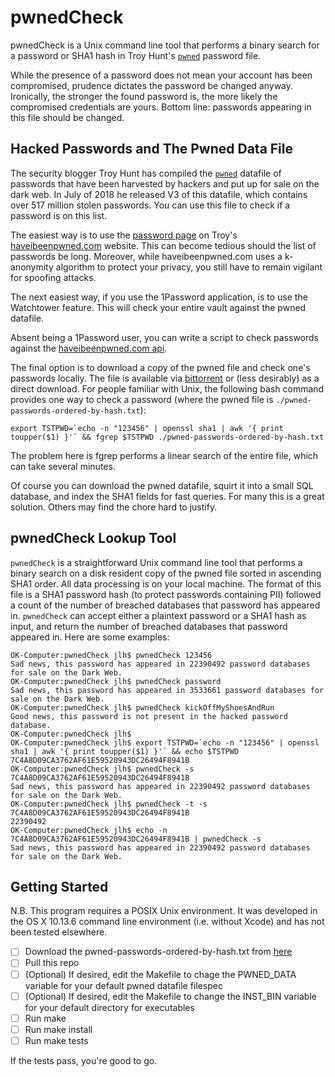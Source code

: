 # pwnedCheck

pwnedCheck is a Unix command line tool that performs a binary search
for a password or SHA1 hash in Troy Hunt's [`pwned`](https://www.troyhunt.com/pwned-passwords-v3-is-now-live/)
password file.

While the presence of a password does not mean your account has been
compromised, prudence dictates the password be changed
anyway. Ironically, the stronger the found password is, the more likely
the compromised credentials are yours. Bottom line: passwords
appearing in this file should be changed.

## Hacked Passwords and The Pwned Data File

The security blogger Troy Hunt has compiled the
[`pwned`](https://www.troyhunt.com/pwned-passwords-v3-is-now-live/)
datafile of passwords that have been harvested by hackers and put up
for sale on the dark web. In July of 2018 he released V3 of this
datafile, which contains over 517 million stolen passwords. You can
use this file to check if a password is on this list.

The easiest way is to use the [password
page](https://haveibeenpwned.com/Passwords) on Troy's
[haveibeenpwned.com](https://haveibeenpwned.com/) website. This can
become tedious should the list of passwords be long. Moreover, while
haveibeenpwned.com uses a k-anonymity algorithm to protect your
privacy, you still have to remain vigilant for spoofing attacks.

The next easiest way, if you use the 1Password application, is to use
the Watchtower feature. This will check your entire vault against the
pwned datafile.

Absent being a 1Password user, you can write a script to check
passwords against the [haveibeenpwned.com
api](https://haveibeenpwned.com/API/v2\#PwnedPasswords).

The final option is to download a copy of the pwned file and check
one's passwords locally. The file is available via
[bittorrent](https://downloads.pwnedpasswords.com/passwords/pwned-passwords-ordered-by-hash.7z.torrent)
or (less desirably) as a direct download. For people familiar with
Unix, the following bash command provides one way to check a
password (where the pwned file is `./pwned-passwords-ordered-by-hash.txt`):

```
export TSTPWD=`echo -n "123456" | openssl sha1 | awk '{ print toupper($1) }'` && fgrep $TSTPWD ./pwned-passwords-ordered-by-hash.txt
```
The problem here is fgrep performs a linear search of the entire file, 
which can take several minutes.

Of course you can download the pwned datafile, squirt it into a
small SQL database, and index the SHA1 fields for fast queries. For many
this is a great solution. Others may find the chore hard to justify.

## pwnedCheck Lookup Tool

`pwnedCheck` is a straightforward Unix command line tool that performs a
binary search on a disk resident copy of the pwned file sorted in
ascending SHA1 order. All data processing is on your local
machine. The format of this file is a SHA1 password hash (to protect
passwords containing PII) followed a count of the number of breached
databases that password has appeared in. `pwnedCheck` can accept
either a plaintext password or a SHA1 hash as input, and return the
number of breached databases that password appeared in. Here are some
examples:

```
OK-Computer:pwnedCheck jlh$ pwnedCheck 123456
Sad news, this password has appeared in 22390492 password databases for sale on the Dark Web.
OK-Computer:pwnedCheck jlh$ pwnedCheck password
Sad news, this password has appeared in 3533661 password databases for sale on the Dark Web.
OK-Computer:pwnedCheck jlh$ pwnedCheck kickOffMyShoesAndRun
Good news, this password is not present in the hacked password database.
OK-Computer:pwnedCheck jlh$
OK-Computer:pwnedCheck jlh$ export TSTPWD=`echo -n "123456" | openssl sha1 | awk '{ print toupper($1) }'` && echo $TSTPWD
7C4A8D09CA3762AF61E59520943DC26494F8941B
OK-Computer:pwnedCheck jlh$ pwnedCheck -s 7C4A8D09CA3762AF61E59520943DC26494F8941B
Sad news, this password has appeared in 22390492 password databases for sale on the Dark Web.
OK-Computer:pwnedCheck jlh$ pwnedCheck -t -s 7C4A8D09CA3762AF61E59520943DC26494F8941B
22390492
OK-Computer:pwnedCheck jlh$ echo -n 7C4A8D09CA3762AF61E59520943DC26494F8941B | pwnedCheck -s
Sad news, this password has appeared in 22390492 password databases for sale on the Dark Web.
```

## Getting Started

N.B. This program requires a POSIX Unix environment. It was developed
in the OS X 10.13.6 command line environment (i.e. without Xcode) and
has not been tested elsewhere.

- [ ] Download the pwned-passwords-ordered-by-hash.txt from [here](https://downloads.pwnedpasswords.com/passwords/pwned-passwords-ordered-by-hash.7z.torrent)
- [ ] Pull this repo
- [ ] \(Optional) If desired, edit the Makefile to chage the PWNED_DATA variable for your default pwned datafile filespec
- [ ] \(Optional) If desired, edit the Makefile to change the INST_BIN variable for your default directory for executables
- [ ] Run make
- [ ] Run make install
- [ ] Run make tests

If the tests pass, you're good to go.

